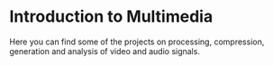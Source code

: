 # Introduction to Multimedia

Here you can find some of the projects on processing, compression, generation and analysis of video and audio signals.
